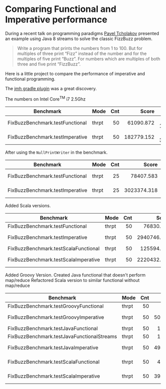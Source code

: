 # Comparing Functional and Imperative performance

During a recent talk on programming paradigms [Pavel Tcholakov](https://twitter.com/pavletko) presented an example using
Java 8 streams to solve the classic FizzBuzz problem.

> Write a program that prints the numbers from 1 to 100.
  But for multiples of three print “Fizz” instead of the number and for the multiples of five print “Buzz”.
  For numbers which are multiples of both three and five print “FizzBuzz”.

Here is a little project to compare the performance of imperative and functional programming.

The [jmh gradle plugin](https://github.com/melix/jmh-gradle-plugin) was a great discovery.


The numbers on Intel Core<sup>TM</sup> i7 2.5Ghz

|Benchmark | Mode | Cnt | Score|Error|Units|
|----------|------|----:|-----:|----:|-----|
| FixBuzzBenchmark.testFunctional     | thrpt | 50 |  61090.872 | ±  1798.539 | ops/s|
| FixBuzzBenchmark.testImperative     | thrpt | 50 | 182779.152 | ±  3148.576 | ops/s|

After using the `NullPrintWriter` in the benchmark.

|Benchmark | Mode | Cnt | Score|Error|Units|
|----------|------|----:|-----:|----:|-----|
|FixBuzzBenchmark.testFunctional     | thrpt | 25 |   78407.583 | ±  3516.310 | ops/s|
|FixBuzzBenchmark.testImperative     | thrpt | 25 | 3023374.318 | ± 94278.341 | ops/s|

Added Scala versions.

|Benchmark | Mode | Cnt | Score|Error|Units|
|----------|------|----:|-----:|----:|-----|
|FixBuzzBenchmark.testFunctional     | thrpt | 50 |   76830.751 | ±   2935.226| ops/s|
|FixBuzzBenchmark.testImperative     | thrpt | 50 | 2940746.768 | ± 113914.095| ops/s|
|FixBuzzBenchmark.testScalaFunctional| thrpt | 50 |  125594.655 | ±   5782.021| ops/s|
|FixBuzzBenchmark.testScalaImperative| thrpt | 50 | 2220432.836 | ±  88629.517| ops/s|

Added Groovy Version.
Created Java functional that doesn't perform map/reduce
Refactored Scala version to similar functional without map/reduce

|Benchmark | Mode | Cnt | Score|Error|Units|
|----------|------|----:|-----:|----:|-----|
|FixBuzzBenchmark.testGroovyFunctional      | thrpt | 50 |   19967.094 | ±    634.720 | ops/s |
|FixBuzzBenchmark.testGroovyImperative      | thrpt | 50 | 5037095.481 | ± 136223.853 | ops/s |
|FixBuzzBenchmark.testJavaFunctional        | thrpt | 50 |  186453.111 | ±   6214.947 | ops/s |
|FixBuzzBenchmark.testJavaFunctionalStreams | thrpt | 50 |  135761.913 | ±   5787.456 | ops/s |
|FixBuzzBenchmark.testJavaImperative        | thrpt | 50 | 4943260.992 | ± 139463.586 | ops/s |
|FixBuzzBenchmark.testScalaFunctional       | thrpt | 50 |  430374.404 | ±  10927.426 | ops/s |
|FixBuzzBenchmark.testScalaImperative       | thrpt | 50 | 3941517.115 | ±  98955.312 | ops/s |
